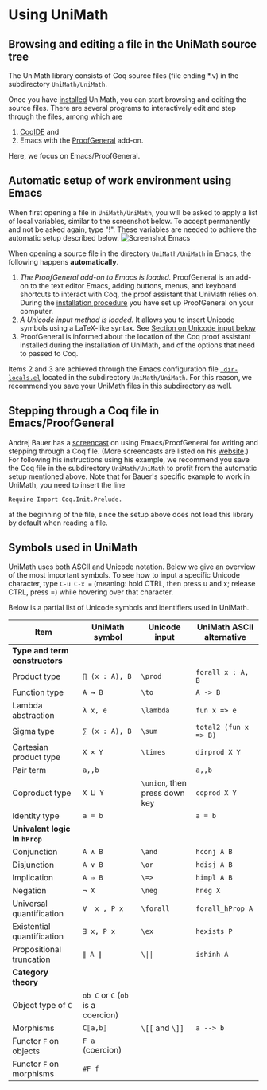 Using UniMath
=============


Browsing and editing a file in the UniMath source tree
------------------------------------------------------

The UniMath library consists of Coq source files (file ending *.v) in the subdirectory `UniMath/UniMath`.

Once you have [installed](./INSTALL.md) UniMath, you can start browsing and editing the source files.
There are several programs to interactively edit and step through the files, among which
are 
1. [CoqIDE](https://coq.inria.fr/refman/practical-tools/coqide.html) and 
2. Emacs with the [ProofGeneral](https://proofgeneral.github.io/) add-on.

Here, we focus on Emacs/ProofGeneral.

Automatic setup of work environment using Emacs
-----------------------------------------------

When first opening a file in `UniMath/UniMath`, you will be asked to apply a list of local variables, similar to the screenshot below. To accept permanently and not be asked again, type "!". These variables are needed to achieve the automatic setup described below.
![Screenshot Emacs](https://raw.githubusercontent.com/wiki/UniMath/UniMath/Screenshot_Emacs.png)

When opening a source file in the directory `UniMath/UniMath` in Emacs, the following happens **automatically**.
1. *The ProofGeneral add-on to Emacs is loaded.*
   ProofGeneral is an add-on to the text editor Emacs, adding buttons, menus, and keyboard shortcuts
   to interact with Coq, the proof assistant that UniMath relies on.
   During the [installation procedure](./INSTALL.md) you have set up ProofGeneral on your computer.
2. *A Unicode input method is loaded.* 
   It allows you to insert Unicode symbols using a LaTeX-like syntax.
   See [Section on Unicode input below](USAGE.md/#unicode-input)
3. ProofGeneral is informed about the location of the Coq proof assistant installed during the installation of UniMath,
   and of the options that need to passed to Coq.

Items 2 and 3 are achieved through the Emacs configuration file [`.dir-locals.el`](./UniMath/.dir-locals.el) located in 
the subdirectory `UniMath/UniMath`.
For this reason, we recommend you save your UniMath files in this subdirectory as well.


Stepping through a Coq file in Emacs/ProofGeneral
-------------------------------------------------
Andrej Bauer has a [screencast](https://www.youtube.com/watch?v=l6zqLJQCnzo) on using Emacs/ProofGeneral
for writing and stepping through a Coq file.
(More screencasts are listed on his [website](http://math.andrej.com/2011/02/22/video-tutorials-for-the-coq-proof-assistant/).)
For following his instructions using his example, we recommend you save the Coq file in the subdirectory `UniMath/UniMath`
to profit from the automatic setup mentioned above.
Note that for Bauer's specific example to work in UniMath, you need to insert the line
```
Require Import Coq.Init.Prelude.
```
at the beginning of the file, since the setup above does not load this library by default when reading a file.


Symbols used in UniMath
-----------------------
UniMath uses both ASCII and Unicode notation. Below we give an overview of the most important symbols.
To see how to input a specific Unicode character, type
`C-u C-x =` (meaning: hold CTRL, then press u and x; release CTRL, press =) while hovering over that character.

Below is a partial list of Unicode symbols and identifiers used in UniMath.

| Item | UniMath symbol | Unicode input |UniMath ASCII alternative |
|--------------|---------------------|-----------------|-----------------|
|     **Type and term constructors**                                                    |
| Product type |  `∏ (x : A), B`       | `\prod`          | `forall x : A, B`      |
| Function type | `A → B`               | `\to`            | `A -> B`  |
| Lambda abstraction |  `λ x, e`             | `\lambda`          | `fun x => e`  |
| Sigma type | `∑ (x : A), B`        | `\sum`         | `total2 (fun x => B)` |
| Cartesian product type |  `X × Y`              | `\times`       | `dirprod X Y` |
| Pair term |  `a,,b`              |                | `a,,b`|
| Coproduct type | `X ⨿ Y`               | `\union`, then press down key | `coprod X Y`|
| Identity type | `a = b`               |             | `a = b`  |
|  **Univalent logic in `hProp`** |
| Conjunction | `A ∧ B` | `\and` | `hconj A B`|
| Disjunction | `A ∨ B` | `\or` | `hdisj A B` |
| Implication | `A ⇒ B` | `\=>` | `himpl A B` |
| Negation | `¬ X` | `\neg`| `hneg X`| 
| Universal quantification | `∀  x , P x` | `\forall` | `forall_hProp A`|
| Existential quantification | `∃ x, P x` | `\ex` | `hexists P` |
| Propositional truncation | `∥ A ∥` | `\\|\|`| `ishinh A`|
|   **Category theory**                                                          |
| Object type of `C` | `ob C` or `C` (`ob` is a coercion) |        |  | 
| Morphisms  | `C⟦a,b⟧` | `\[[` and `\]]` |  `a --> b` |
| Functor `F` on objects | `F a` (coercion) | | | 
| Functor `F` on morphisms | `#F f` | | | 



